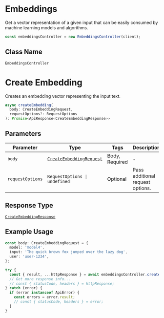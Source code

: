# Embeddings

Get a vector representation of a given input that can be easily consumed by machine learning models and algorithms.

```ts
const embeddingsController = new EmbeddingsController(client);
```

## Class Name

`EmbeddingsController`


# Create Embedding

Creates an embedding vector representing the input text.

```ts
async createEmbedding(
  body: CreateEmbeddingRequest,
  requestOptions?: RequestOptions
): Promise<ApiResponse<CreateEmbeddingResponse>>
```

## Parameters

| Parameter | Type | Tags | Description |
|  --- | --- | --- | --- |
| `body` | [`CreateEmbeddingRequest`](../../doc/models/create-embedding-request.md) | Body, Required | - |
| `requestOptions` | `RequestOptions \| undefined` | Optional | Pass additional request options. |

## Response Type

[`CreateEmbeddingResponse`](../../doc/models/create-embedding-response.md)

## Example Usage

```ts
const body: CreateEmbeddingRequest = {
  model: 'model4',
  input: 'The quick brown fox jumped over the lazy dog',
  user: 'user-1234',
};

try {
  const { result, ...httpResponse } = await embeddingsController.createEmbedding(body);
  // Get more response info...
  // const { statusCode, headers } = httpResponse;
} catch (error) {
  if (error instanceof ApiError) {
    const errors = error.result;
    // const { statusCode, headers } = error;
  }
}
```

